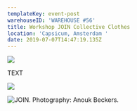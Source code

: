 ```yaml
---
templateKey: event-post
warehouseID: 'WAREHOUSE #56'
title: Workshop JOIN Collective Clothes
location: 'Capsicum, Amsterdam '
date: 2019-07-07T14:47:19.135Z
---
```

![](/img/01_join_capsicum_photo_join.jpg)

TEXT 



![](/img/02_join_capsicum_photo_join.jpg)

![JOIN. Photography: Anouk Beckers. ](/img/03_join_capsicum_photo_join.jpg "JOIN. Photography: Anouk Beckers. ")